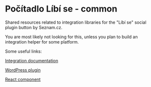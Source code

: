 # Počítadlo Líbí se - common

Shared resources related to integration libraries for the "Líbí se" social
plugin button by Seznam.cz.

You are most likely not looking for this, unless you plan to build an
integration helper for some platform.

Some useful links:

[Integration documentation](http://pocitadlolibise.seznam.cz/documentation/Integration.md)

[WordPress plugin](https://github.com/seznam/pocitadlo-libi-se-wordpress)

[React component](https://github.com/seznam/pocitadlo-libi-se-react)

